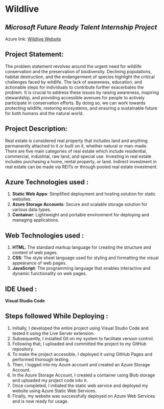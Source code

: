 # Wildlive

## *Microsoft Future Ready Talent Internship Project*

Azure link: [Wildlive Website](https://wildlive.z10.web.core.windows.net/)

## Project Statement:

The problem statement revolves around the urgent need for wildlife conservation and the preservation of biodiversity. Declining populations, habitat destruction, and the endangerment of species highlight the critical challenges faced by wildlife. The lack of awareness, education, and actionable steps for individuals to contribute further exacerbates the problem. It is crucial to address these issues by raising awareness, inspiring stewardship, and providing accessible avenues for people to actively participate in conservation efforts. By doing so, we can work towards protecting wildlife, restoring ecosystems, and ensuring a sustainable future for both humans and the natural world.
 
## Project Description:

Real estate is considered real property that includes land and anything permanently attached to it or built on it, whether natural or man-made. There are five main categories of real estate which include residential, commercial, industrial, raw land, and special use. Investing in real estate includes purchasing a home, rental property, or land. Indirect investment in real estate can be made via REITs or through pooled real estate investment.

## Azure Technologies used :

1. **Static Web Apps**: Simplified deployment and hosting solution for static websites.
2. **Azure Storage Accounts**: Secure and scalable storage solution for various data types.
3. **Container**: Lightweight and portable environment for deploying and managing applications.

## Web Technologies used :

1. **HTML**: The standard markup language for creating the structure and content of web pages.
2. **CSS**: The style sheet language used for styling and formatting the visual appearance of web pages.
3. **JavaScript**: The programming language that enables interactive and dynamic functionality on web pages.

## IDE Used :

**Visual Studio Code**

## Steps followed While Deploying :

1. Initially, I developed the entire project using Visual Studio Code and tested it using the Live Server extension.
2. Subsequently, I installed Git on my system to facilitate version control.
3. Following that, I uploaded and committed the project to my GitHub repository.
4. To make the project accessible, I deployed it using GitHub Pages and performed thorough testing.
5. Then, I logged into my Azure account and created an Azure Storage Account.
6. In the Azure Storage Account, I created a container using Blob storage and uploaded my project code into it.
7. Once completed, I initiated the static web service and deployed my website using Azure Static Web Services.
8. Finally, my website was successfully deployed on Azure Web Services and is now ready for usage.
